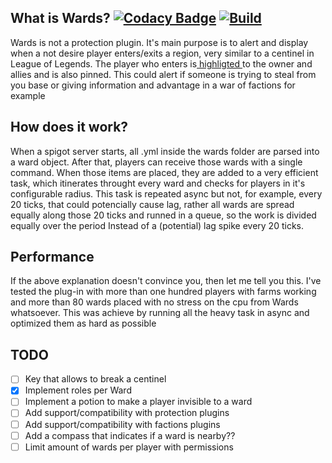 
## What is Wards? [![Codacy Badge](https://app.codacy.com/project/badge/Grade/6c346ca5175b49749335a28cfe0296c1)](https://www.codacy.com/gh/divios/Wards/dashboard?utm_source=github.com&amp;utm_medium=referral&amp;utm_content=divios/Wards&amp;utm_campaign=Badge_Grade) [![Build](https://github.com/divios/Wards/actions/workflows/gradle.yml/badge.svg)](https://github.com/divios/Wards/actions/workflows/gradle.yml)

Wards is not a protection plugin. It's main purpose is to alert and display when a not desire player enters/exits a region, very similar to a centinel in League of Legends. The player who enters is[ highligted ](https://minecraft.fandom.com/wiki/Glowing)to the owner and allies and is also pinned. This could alert if someone is trying to steal from you base or giving information and advantage in a war of factions for example

## How does it work?

When a spigot server starts, all .yml inside the wards folder are parsed into a ward object. After that, players can receive those wards with a single command. When those items are placed, they are added to a very efficient task, which itinerates throught every ward and checks for players in it's configurable radius. This task is repeated async but not, for example, every 20 ticks, that could potencially cause lag, rather all wards are spread equally along those 20 ticks and runned in a queue, so the work is divided equally over the period Instead of a \(potential\) lag spike every 20 ticks.

## Performance

If the above explanation doesn't convince you, then let me tell you this. I've tested the plug-in with more than one hundred players with farms working and more than 80 wards placed with no stress on the cpu from Wards whatsoever. This was achieve by running all the heavy task in async and optimized them as hard as possible

## TODO

- [ ] Key that allows to break a centinel
- [x] Implement roles per Ward
- [ ] Implement a potion to make a player invisible to a ward
- [ ] Add support/compatibility with protection plugins
- [ ] Add support/compatibility with factions plugins
- [ ] Add a compass that indicates if a ward is nearby??
- [ ] Limit amount of wards per player with permissions
